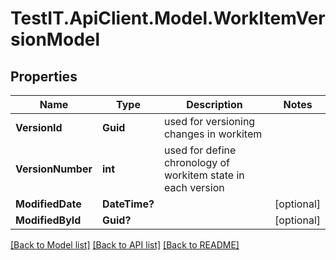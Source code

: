 # TestIT.ApiClient.Model.WorkItemVersionModel

## Properties

Name | Type | Description | Notes
------------ | ------------- | ------------- | -------------
**VersionId** | **Guid** | used for versioning changes in workitem | 
**VersionNumber** | **int** | used for define chronology of workitem state in each version | 
**ModifiedDate** | **DateTime?** |  | [optional] 
**ModifiedById** | **Guid?** |  | [optional] 

[[Back to Model list]](../README.md#documentation-for-models) [[Back to API list]](../README.md#documentation-for-api-endpoints) [[Back to README]](../README.md)

